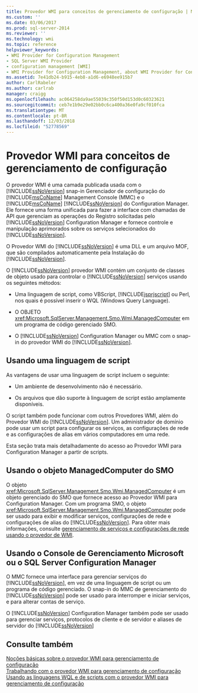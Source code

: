 ```yaml
---
title: Provedor WMI para conceitos de gerenciamento de configuração | Microsoft Docs
ms.custom: ''
ms.date: 03/06/2017
ms.prod: sql-server-2014
ms.reviewer: ''
ms.technology: wmi
ms.topic: reference
helpviewer_keywords:
- WMI Provider for Configuration Management
- SQL Server WMI Provider
- configuration management [WMI]
- WMI Provider for Configuration Management, about WMI Provider for Configuration Management
ms.assetid: 7e41db24-b915-4eb8-a1d6-e6948ee915b7
author: CarlRabeler
ms.author: carlrab
manager: craigg
ms.openlocfilehash: ac064258da9ae55039c350f50d153d0c60323621
ms.sourcegitcommit: ceb7e1b9e29e02bb0c6ca400a36e0fa9cf010fca
ms.translationtype: MT
ms.contentlocale: pt-BR
ms.lasthandoff: 12/03/2018
ms.locfileid: "52778569"
---
```

# <a name="wmi-provider-for-configuration-management-concepts"></a>Provedor WMI para conceitos de gerenciamento de configuração
  O provedor WMI é uma camada publicada usada com o [!INCLUDE[ssNoVersion](../../includes/ssnoversion-md.md)] snap-in Gerenciador de configuração do [!INCLUDE[msCoName](../../includes/msconame-md.md)] Management Console (MMC) e o [!INCLUDE[msCoName](../../includes/msconame-md.md)] [!INCLUDE[ssNoVersion](../../includes/ssnoversion-md.md)] do Configuration Manager. Ele fornece uma forma unificada para fazer a interface com chamadas de API que gerenciam as operações do Registro solicitadas pelo [!INCLUDE[ssNoVersion](../../includes/ssnoversion-md.md)] Configuration Manager e fornece controle e manipulação aprimorados sobre os serviços selecionados do [!INCLUDE[ssNoVersion](../../includes/ssnoversion-md.md)].  
  
 O Provedor WMI do [!INCLUDE[ssNoVersion](../../includes/ssnoversion-md.md)] é uma DLL e um arquivo MOF, que são compilados automaticamente pela Instalação do [!INCLUDE[ssNoVersion](../../includes/ssnoversion-md.md)].  
  
 O [!INCLUDE[ssNoVersion](../../includes/ssnoversion-md.md)] provedor WMI contém um conjunto de classes de objeto usado para controlar o [!INCLUDE[ssNoVersion](../../includes/ssnoversion-md.md)] serviços usando os seguintes métodos:  
  
-   Uma linguagem de script, como VBScript, [!INCLUDE[jsprjscript](../../includes/jsprjscript-md.md)] ou Perl, nos quais é possível inserir o WQL (Windows Query Language).  
  
-   O OBJETO <xref:Microsoft.SqlServer.Management.Smo.Wmi.ManagedComputer> em um programa de código gerenciado SMO.  
  
-   O [!INCLUDE[ssNoVersion](../../includes/ssnoversion-md.md)] Configuration Manager ou MMC com o snap-in do provedor WMI do [!INCLUDE[ssNoVersion](../../includes/ssnoversion-md.md)].  
  
## <a name="using-a-script-language"></a>Usando uma linguagem de script  
 As vantagens de usar uma linguagem de script incluem o seguinte:  
  
-   Um ambiente de desenvolvimento não é necessário.  
  
-   Os arquivos que dão suporte à linguagem de script estão amplamente disponíveis.  
  
 O script também pode funcionar com outros Provedores WMI, além do Provedor WMI do [!INCLUDE[ssNoVersion](../../includes/ssnoversion-md.md)]. Um administrador de domínio pode usar um script para configurar os serviços, as configurações de rede e as configurações de alias em vários computadores em uma rede.  
  
 Esta seção trata mais detalhadamente do acesso ao Provedor WMI para Configuration Manager a partir de scripts.  
  
## <a name="using-the-smo-managedcomputer-object"></a>Usando o objeto ManagedComputer do SMO  
 O objeto <xref:Microsoft.SqlServer.Management.Smo.Wmi.ManagedComputer> é um objeto gerenciado do SMO que fornece acesso ao Provedor WMI para Configuration Manager. Com um programa SMO, o objeto <xref:Microsoft.SqlServer.Management.Smo.Wmi.ManagedComputer> pode ser usado para exibir e modificar serviços, configurações de rede e configurações de alias do [!INCLUDE[ssNoVersion](../../includes/ssnoversion-md.md)]. Para obter mais informações, consulte [gerenciamento de serviços e configurações de rede usando o provedor de WMI](../server-management-objects-smo/tasks/managing-services-and-network-settings-by-using-wmi-provider.md).  
  
## <a name="using-the-microsoft-management-console-or-sql-server-configuration-manager"></a>Usando o Console de Gerenciamento Microsoft ou o SQL Server Configuration Manager  
 O MMC fornece uma interface para gerenciar serviços do [!INCLUDE[ssNoVersion](../../includes/ssnoversion-md.md)], em vez de uma linguagem de script ou um programa de código gerenciado. O snap-in do MMC de gerenciamento do [!INCLUDE[ssNoVersion](../../includes/ssnoversion-md.md)] pode ser usado para interromper e iniciar serviços, e para alterar contas de serviço.  
  
 O [!INCLUDE[ssNoVersion](../../includes/ssnoversion-md.md)] Configuration Manager também pode ser usado para gerenciar serviços, protocolos de cliente e de servidor e aliases de servidor do [!INCLUDE[ssNoVersion](../../includes/ssnoversion-md.md)]  
  
## <a name="see-also"></a>Consulte também  
 [Noções básicas sobre o provedor WMI para gerenciamento de configuração](understanding-the-wmi-provider-for-configuration-management.md)   
 [Trabalhando com o provedor WMI para gerenciamento de configuração](working-with-the-wmi-provider-for-configuration-management.md)   
 [Usando as linguagens WQL e de scripts com o provedor WMI para gerenciamento de configuração](using-wql-and-scripting-languages-with-the-wmi-provider.md)  
  
  

